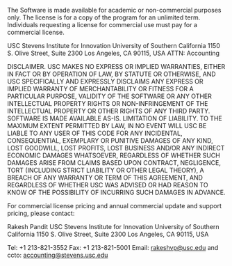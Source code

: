 The Software is made available for academic or non-commercial purposes only. The license is for
a copy of the program for an unlimited term. Individuals requesting a license for commercial use
must pay for a commercial license.

USC Stevens Institute for Innovation
University of Southern California
1150 S. Olive Street, Suite 2300
Los Angeles, CA 90115, USA
ATTN: Accounting

DISCLAIMER. USC MAKES NO EXPRESS OR IMPLIED WARRANTIES, EITHER IN FACT OR BY
OPERATION OF LAW, BY STATUTE OR OTHERWISE, AND USC SPECIFICALLY AND EXPRESSLY
DISCLAIMS ANY EXPRESS OR IMPLIED WARRANTY OF MERCHANTABILITY OR FITNESS FOR A
PARTICULAR PURPOSE, VALIDITY OF THE SOFTWARE OR ANY OTHER INTELLECTUAL PROPERTY
RIGHTS OR NON-INFRINGEMENT OF THE INTELLECTUAL PROPERTY OR OTHER RIGHTS OF ANY
THIRD PARTY. SOFTWARE IS MADE AVAILABLE AS-IS.
LIMITATION OF LIABILITY. TO THE MAXIMUM EXTENT PERMITTED BY LAW, IN NO EVENT WILL
USC BE LIABLE TO ANY USER OF THIS CODE FOR ANY INCIDENTAL, CONSEQUENTIAL, EXEMPLARY
OR PUNITIVE DAMAGES OF ANY KIND, LOST GOODWILL, LOST PROFITS, LOST BUSINESS AND/OR
ANY INDIRECT ECONOMIC DAMAGES WHATSOEVER, REGARDLESS OF WHETHER SUCH DAMAGES
ARISE FROM CLAIMS BASED UPON CONTRACT, NEGLIGENCE, TORT (INCLUDING STRICT LIABILITY
OR OTHER LEGAL THEORY), A BREACH OF ANY WARRANTY OR TERM OF THIS AGREEMENT, AND
REGARDLESS OF WHETHER USC WAS ADVISED OR HAD REASON TO KNOW OF THE POSSIBILITY OF
INCURRING SUCH DAMAGES IN ADVANCE.

For commercial license pricing and annual commercial update and support pricing, please
contact:

  Rakesh Pandit USC Stevens Institute for Innovation 
  University of Southern California 
  1150 S. Olive Street, Suite 2300
  Los Angeles, CA 90115, USA 

  Tel: +1 213-821-3552
  Fax: +1 213-821-5001 
  Email: rakeshvp@usc.edu and ccto: accounting@stevens.usc.edu
